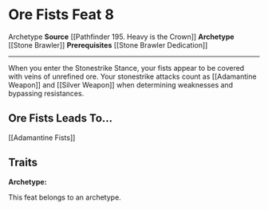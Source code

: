 ﻿---
actions: null
cost: null
element: null
feat: Ore Fists
frequency: null
heighten_level: null
id: '4374'
level: '8'
name: Ore Fists
prerequisite: '[[DATABASE/feat/Stone Brawler Dedication|Stone Brawler Dedication]]'
rarity: Common
requirement: null
school: null
source: '[[DATABASE/source/Pathfinder 195. Heavy is the Crown|Pathfinder #195: Heavy
  is the Crown]]'
subcategory: null
trait:
- '[[DATABASE/trait/Archetype|Archetype]]'
trigger: null
type: Feat

---
# Ore Fists <span class="item-type">Feat 8</span>

<span class="item-trait">Archetype</span>
**Source** [[Pathfinder 195. Heavy is the Crown]]
**Archetype** [[Stone Brawler]]
**Prerequisites** [[Stone Brawler Dedication]]

---
When you enter the Stonestrike Stance, your fists appear to be covered with veins of unrefined ore. Your stonestrike attacks count as [[Adamantine Weapon]] and [[Silver Weapon]] when determining weaknesses and bypassing resistances.

## Ore Fists Leads To...

[[Adamantine Fists]]

## Traits

**Archetype:**

This feat belongs to an archetype.